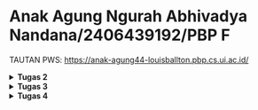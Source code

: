 # Anak Agung Ngurah Abhivadya Nandana/2406439192/PBP F

TAUTAN PWS:
https://anak-agung44-louisballton.pbp.cs.ui.ac.id/

<details>
<Summary><b>Tugas 2</b></Summary>
    
# 1. Jelaskan bagaimana cara kamu mengimplementasikan checklist di atas secara step-by-step :
    Membuat direktori baru dulu bernama football-shop lalu membuat mengaktifkan venv, lalu membuat requirements.txt supaya
     bisa menginstall banyak dependencies, lalu buat proyek django baru dengan nama football_shop, setelah itu lakukan konfigurasi environment variables dan proyek, setelah selesai jalankan server dan cek di localhost,
     setelah berhasil saya push ke github. Selanjutnya buat aplikasi main dengan "python manage.py startapp main", lalu tambahkan 'main' ke dalam daftar aplikasi yang ada di settings.py pada variabel INSTALLED_APPS,
     setelah itu saya buat berkas main.html di dalam templates yang berfungsi sebagai tampilan nanti.
   # Lalu membuat model pada aplikasi main dengan nama Product:

    class Product(models.Model):
    CATEGORY_CHOICES = [
        ('shoes', 'Sepatu Bola'),
        ('jersey', 'Jersey'),
        ('ball', 'Bola'),
        ('equipment', 'Peralatan Latihan'),
        ('accessories', 'Aksesoris'),
        ('other', 'Lainnya'),
    ]
   
    id = models.UUIDField(primary_key=True, default=uuid.uuid4, editable=False)
    name = models.CharField(max_length=255)
    price = models.IntegerField()
    description = models.TextField()
    category = models.CharField(max_length=20, choices=CATEGORY_CHOICES, default='update')
    thumbnail = models.URLField(blank=True, null=True)
    is_featured = models.BooleanField(default=False)

    #Tambahan fitur
    item_views = models.PositiveIntegerField(default=0)
    rating = models.FloatField(default=0.0)
    stock = models.PositiveIntegerField(default=0)

    created_at = models.DateTimeField(auto_now_add=True)

    def __str__(self):
        return f"{self.name} - Rp{self.price:,}"
    
    @property
    def is_popular(self):
        return self.item_views > 5

    def increment_views(self):
        self.item_views += 1
        self.save()

   # Setelah itu membuat sebuah fungsi pada views.py untuk dikembalikan ke dalam sebuah template HTML yang menampilkan nama aplikasi serta nama dan kelas:
    def show_main(request):
    context = {
        'npm' : '2406439192',
        'name': 'Anak Agung Ngurah Abhivadya Nandana',
        'class': 'PBP F'
    }

    return render(request, "main.html", context)

   # Lalu membuat sebuah routing pada urls.py aplikasi main untuk memetakan fungsi yang telah dibuat pada views.py:
     app_name = 'main'
  
     urlpatterns = [
          path('', show_main, name='show_main'),
      ]

   # Melakukan deployment ke PWS:
     membuat proyek baru dengan nama "louisballton", lalu simpan Project Credentials, lalu pilih enviros dan ubah raw editor sesuai dengan .env.prod dan pastikan skemanya tugas_individu, lalu
     tambahkan URL deployment PWS pada ALLOWED_HOSTS setelah itu git add commit dan push ke github, lalu jalankan perintah yang terdapat pada informasi Project Command pada halaman PWS dan masukan usn pw yang tadi
     disimpan diawal.

# 2. Buatlah bagan yang berisi request client ke web aplikasi berbasis Django beserta responnya dan jelaskan pada bagan tersebut kaitan antara urls.py, views.py, models.py, dan berkas html :
<img width="1104" height="637" alt="image" src="https://github.com/user-attachments/assets/1b0cfa1a-3bf5-4973-9ebf-85b2ffe52487" />

    1. HTTP Request :
        Browser (client) mengirim permintaan ke server Django.
    
    2. URLs (urls.py) :
        Django pertama kali mengecek urls.py.
        Tugasnya mencocokkan URL request dengan pola yang ada.
        Kalau cocok, request diteruskan ke fungsi yang sesuai di views.py.

    3. Views (views.py) :
        Bagian ini adalah "otak" aplikasi.
        View menerima request dari urls.py, lalu menentukan:
          Apakah perlu ambil data dari model?
          Apakah perlu langsung kirim response (misalnya teks/JSON)?
          Atau perlu render template HTML?

    4. Models (models.py) + Database :
        Jika view butuh data, dia akan memanggil model.
        Model adalah representasi tabel database dalam bentuk Python class.
        View bisa read/write data lewat model.
        Django ORM yang akan berkomunikasi dengan database.

    5. Template (.html) :
        Setelah dapat data dari model, view akan me-render template.
        Template adalah file HTML yang bisa diberi placeholder untuk data dari view.

    6. HTTP Response
        Template yang sudah diisi data dikirim balik sebagai HTML ke client.
        Browser menampilkan halaman jadi yang sudah berisi data produk.

    Ringkasan:
    Request → masuk ke urls.py
    urls.py → arahkan ke views.py
    views.py → ambil data dari models.py (DB) & pilih template
    template HTML → di-render dengan data
    Response → dikirim ke client

  # 3. Jelaskan peran settings.py dalam proyek Django!
    settings.py itu ibarat buku panduan atau pusat pengaturan dari sebuah proyek Django. Semua konfigurasi penting yang menentukan bagaimana aplikasi jalan, ditaruh di situ.
    Singkatnya, tanpa settings.py, Django nggak akan tahu harus jalan dengan aturan apa. File ini yang bikin proyek kita bisa dibedakan antara mode pengembangan (development) dan mode produksi (production).

  # 4. Bagaimana cara kerja migrasi database di Django?
    makemigrations = bikin blueprint perubahan (file migrasi).
    migrate = jalankan blueprint itu ke database.
    Dengan sistem ini, kita nggak perlu menulis SQL manual tiap kali ubah model, cukup ubah models.py lalu migrasi.

  # 5. Menurut Anda, dari semua framework yang ada, mengapa framework Django dijadikan permulaan pembelajaran pengembangan perangkat lunak?
    Django sering dijadikan permulaan belajar pengembangan perangkat lunak karena framework ini sudah lengkap dan terstruktur. Banyak fitur penting seperti autentikasi, manajemen database, dan keamanan dasar sudah tersedia,
    sehingga pemula bisa langsung fokus memahami alur kerja aplikasi. Pola kerja model, view, dan template juga memudahkan dalam membangun aplikasi secara rapi. Ditambah dengan dokumentasi yang jelas, komunitas besar,
    serta penggunaan bahasa Python yang sederhana, itu sebabnya Django menjadi pilihan tepat untuk memahami dasar pengembangan perangkat lunak.

  # 6. Apakah ada feedback untuk asisten dosen tutorial 1 yang telah kamu kerjakan sebelumnya?
    Menurut saya tutorialnya sudah baik karena mudah dipahami, terlebih untuk pemula seperti saya.
</details>

<details>
<Summary><b>Tugas 3</b></Summary>
    
# TUGAS 3
# 1. Jelaskan mengapa kita memerlukan data delivery dalam pengimplementasian sebuah platform?
    Data delivery diperlukan dalam implementasi platform karena ia yang memastikan informasi bisa berpindah dari server ke pengguna, antar komponen sistem, dan antar layanan eksternal secara aman, cepat, dan         konsisten. Tanpa mekanisme ini, platform hanya jadi sistem statis yang tidak bisa benar-benar digunakan.
# 2. Menurutmu, mana yang lebih baik antara XML dan JSON? Mengapa JSON lebih populer dibandingkan XML?
    Menurut saya, JSON lebih baik dibandingkan XML karena lebih ringkas, mudah dibaca, cepat diproses, dan langsung terintegrasi dengan JavaScript sehingga sangat cocok untuk web development modern. XML masih        berguna di sistem lama atau kebutuhan khusus, tetapi JSON lebih populer karena lebih sederhana dan efisien untuk pertukaran data di API masa kini.
# 3. Jelaskan fungsi dari method is_valid() pada form Django dan mengapa kita membutuhkan method tersebut?
    Menurut saya, fungsi dari method is_valid() pada form Django adalah memeriksa apakah data yang dikirim melalui form sesuai dengan aturan validasi yang sudah ditentukan di forms.py maupun di model.
    Kenapa kita butuh is_valid()?
    Karena tanpa validasi, data yang tidak sesuai bisa masuk ke database, misalnya email salah format, harga kosong, atau kategori tidak valid. Dengan is_valid(), kita bisa pastikan hanya data yang benar dan         bersih yang tersimpan.
# 4. Mengapa kita membutuhkan csrf_token saat membuat form di Django? Apa yang dapat terjadi jika kita tidak menambahkan csrf_token pada form Django? Bagaimana hal tersebut dapat dimanfaatkan oleh penyerang?
    csrf_token di Django berfungsi mencegah serangan CSRF dengan memberi token unik pada setiap form. Tanpa token ini, penyerang bisa memalsukan request (misalnya transfer uang atau ganti password) dengan            memanfaatkan session user yang masih aktif.
# 5. Jelaskan bagaimana cara kamu mengimplementasikan checklist di atas secara step-by-step.
    1. Awalnya saya menambahkan 4 fungsi views baru untuk melihat objek yang sudah ditambahkan dalam format XML, JSON, XML by ID, dan JSON by ID.
        def show_xml(request):
            product_list = Product.objects.all()
            xml_data = serializers.serialize("xml", product_list)
            return HttpResponse(xml_data, content_type="application/xml")
    
        def show_json(request):
            product_list = Product.objects.all()
            json_data = serializers.serialize("json", product_list)
            return HttpResponse(json_data, content_type="application/json")
        
        def show_xml_by_id(request, product_id):
            try:
                product_list = Product.objects.filter(pk=product_id)
                xml_data = serializers.serialize("xml", product_list)
                return HttpResponse(xml_data, content_type="application/xml")
            except Product.DoesNotExist:
                return HttpResponse(status=404)
        
        def show_json_by_id(request, product_id):
            try:
                product_list = Product.objects.get(pk=product_id)
                json_data = serializers.serialize("json", [product_list])
                return HttpResponse(json_data, content_type="application/json")
            except Product.DoesNotExist:
                return HttpResponse(status=404)
        lalu di tambahkan ke dalam urls.py
    2. Lalu saya membuat direktori baru di direktori utama dengan nama templates yang berisi file base.html, base.html berfungsi sebagai template dasar yang dapat digunakan sebagai kerangka umum untuk halaman web lainnya di dalam proyek.
    3. Lalu saya update settings.py yang berisi TEMPLATES dan menambahkan 'DIRS': [BASE_DIR / 'templates'] agar file base.html terdeteksi sebagai file templates
    4. Buat berkas baru pada direktori main dengan nama forms.py untuk membuat struktur form yang dapat menerima data Product baru. 
    5. Buka berkas views.py yang ada pada direktori main dan tambahkan beberapa import lalu menambahkan fungsi fungsi berikut:
        def create_product(request):
            form = ProductForm(request.POST or None)
        
            if form.is_valid() and request.method == "POST":
                form.save()
                return redirect('main:show_main')
        
            context = {'form': form}
            return render(request, "create_product.html", context)

        def show_product(request, id):
            product = get_object_or_404(Product, pk=id)
            product.increment_views()
        
            context = {
                'product': product
            }
        
            return render(request, "product_detail.html", context)
    6. Buka urls.py yang ada pada direktori main lalu import fungsi fungsi yang tadi ditambahkan:
            urlpatterns = [
        path('', show_main, name='show_main'),
        path('xml/', show_xml, name='show_xml'),
        path('json/', show_json, name='show_json'),
        path('xml/<str:product_id>/', show_xml_by_id, name='show_xml_by_id'),
        path('json/<str:product_id>/', show_json_by_id, name='show_json_by_id'),
        path('create-product/', create_product, name='create_product'),
        path('product/<str:id>/', show_product, name='show_product'),
    ]
# 6. Screenshot Localhost xml, json, xml by id, json by id.
Localhost xml
<img width="1919" height="615" alt="image" src="https://github.com/user-attachments/assets/c0349d55-7934-4369-80bf-156f14492708" />
Localhost json
<img width="1919" height="707" alt="image" src="https://github.com/user-attachments/assets/cd89f794-c9c1-4578-831b-c021e3356fb6" />
Localhost xml by id
<img width="1919" height="444" alt="image" src="https://github.com/user-attachments/assets/c2ce1334-8eda-4e25-914a-b9053a277b42" />
Localhost json by id
<img width="1919" height="508" alt="image" src="https://github.com/user-attachments/assets/58aca142-b005-4351-97fb-dcf77c9de258" />
</details>


<details>
<Summary><b>Tugas 4</b></Summary>
    
# TUGAS 4
# 1. Apa itu Django AuthenticationForm? Jelaskan juga kelebihan dan kekurangannya.
    AuthenticationForm adalah form bawaan Django (dari django.contrib.auth.forms) yang digunakan untuk proses login pengguna.
    Form ini menyediakan field username dan password, serta sudah otomatis memvalidasi kredensial dengan sistem autentikasi Django.

    Kelebihan:
    Praktis → bisa langsung dipakai untuk login tanpa harus membuat form manual.
    Aman → sudah terintegrasi dengan hashing password dan validasi bawaan Django.
    Terintegrasi → bekerja langsung dengan authenticate() dan login() Django.

    Kekurangan:
    Hanya mendukung login berbasis username & password secara default.
    Kurang fleksibel untuk kasus login custom (misalnya login pakai email, OTP, atau social login) → perlu di-extend.

# 2. Apa perbedaan antara autentikasi dan otorisasi? Bagaiamana Django mengimplementasikan kedua konsep tersebut?
    Autentikasi (Authentication): proses memverifikasi identitas pengguna (apakah dia benar pengguna yang terdaftar?).
    ➝ Contoh: login dengan username & password.
    Otorisasi (Authorization): proses menentukan hak akses pengguna setelah identitasnya terverifikasi.
    ➝ Contoh: hanya admin boleh menghapus data, user biasa hanya bisa melihat.

    Autentikasi:
    authenticate() → cek kredensial.
    login() → menyimpan status login di session.
    request.user.is_authenticated → cek apakah user sedang login.
    
    Otorisasi:
    Properti user: is_staff, is_superuser.
    Sistem permissions dan groups.
    Decorator: @login_required, @permission_required, @user_passes_test.

# 3. Apa saja kelebihan dan kekurangan session dan cookies dalam konteks menyimpan state di aplikasi web?
    Session
    Kelebihan:
    Data disimpan di server → lebih aman.    
    Bisa menyimpan data kompleks (dictionary, objek serializable).
    Terintegrasi dengan Django (SessionMiddleware).  
    
    Kekurangan:
    Membebani server (butuh storage per-user).
    Jika aplikasi berskala besar → butuh Redis/DB cluster untuk menyimpan session.

    
    Cookies
    Kelebihan:
    Disimpan di sisi client → tidak membebani server.
    Cocok untuk data ringan (misalnya preferensi bahasa, tema).
    Bisa langsung dibaca oleh JavaScript.

    Kekurangan:
    Ukuran terbatas (sekitar 4KB per cookie).
    Rentan dicuri jika ada serangan XSS atau session hijacking.
    Bisa dihapus oleh pengguna kapan saja.

# 4. Apakah penggunaan cookies aman secara default dalam pengembangan web, atau apakah ada risiko potensial yang harus diwaspadai? Bagaimana Django menangani hal tersebut?
    Tidak 100% aman. Ada risiko:
    XSS (Cross-Site Scripting): script berbahaya bisa mencuri cookie.
    Session Hijacking: jika session ID dalam cookie dicuri.
    CSRF (Cross-Site Request Forgery): cookie bisa dipakai dalam request palsu.
    
    Bagaimana Django menangani hal ini?
    HttpOnly=True → mencegah cookie diakses lewat JavaScript.
    Secure=True → cookie hanya dikirim via HTTPS.
    SESSION_COOKIE_AGE → atur masa berlaku cookie.
    CSRF_COOKIE_SECURE + CsrfViewMiddleware → mencegah CSRF.
    Signed cookies (SignedCookieSession) → Django menandatangani cookie sehingga tidak bisa dimodifikasi sembarangan.

# 5. Jelaskan bagaimana cara kamu mengimplementasikan checklist di atas secara step-by-step (bukan hanya sekadar mengikuti tutorial).


</details>
